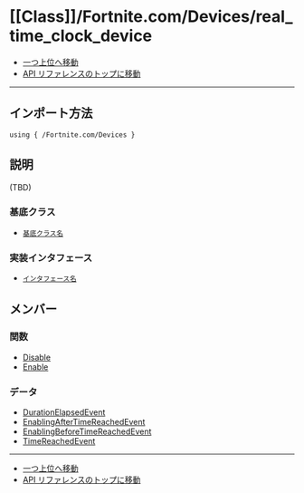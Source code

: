 # [[Class]]/Fortnite.com/Devices/real_time_clock_device

- [一つ上位へ移動](../main.md)
- [API リファレンスのトップに移動](../../../main.md)

---

## インポート方法

```verse
using { /Fortnite.com/Devices }
```

## 説明

(TBD)

### 基底クラス

- [`基底クラス名`]()

### 実装インタフェース

- [`インタフェース名`]()

## メンバー

### 関数

- [Disable](./F_Disable/main.md)
- [Enable](./F_Enable/main.md)

### データ

- [DurationElapsedEvent](./D_DurationElapsedEvent/main.md)
- [EnablingAfterTimeReachedEvent](./D_EnablingAfterTimeReachedEvent/main.md)
- [EnablingBeforeTimeReachedEvent](./D_EnablingBeforeTimeReachedEvent/main.md)
- [TimeReachedEvent](./D_TimeReachedEvent/main.md)

---

- [一つ上位へ移動](../main.md)
- [API リファレンスのトップに移動](../../../main.md)
